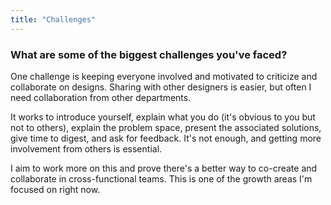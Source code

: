 ```yaml
---
title: "Challenges"
---
```

### What are some of the biggest challenges you've faced?

One challenge is keeping everyone involved and motivated to criticize and collaborate on designs. Sharing with other designers is easier, but often I need collaboration from other departments.

It works to introduce yourself, explain what you do (it's obvious to you but not to others), explain the problem space, present the associated solutions, give time to digest, and ask for feedback. It's not enough, and getting more involvement from others is essential.

I aim to work more on this and prove there's a better way to co-create and collaborate in cross-functional teams. This is one of the growth areas I'm focused on right now.